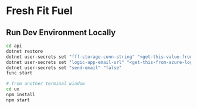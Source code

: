 # Fresh Fit Fuel

## Run Dev Environment Locally

``` bash
cd api
dotnet restore
dotnet user-secrets set "fff-storage-conn-string" "<get-this-value-from-azure-storage-account>"
dotnet user-secrets set "logic-app-email-url" "<get-this-from-azure-logic-app"
dotnet user-secrets set "send-email" "false"
func start

# from another terminal window
cd ux
npm install
npm start
```
